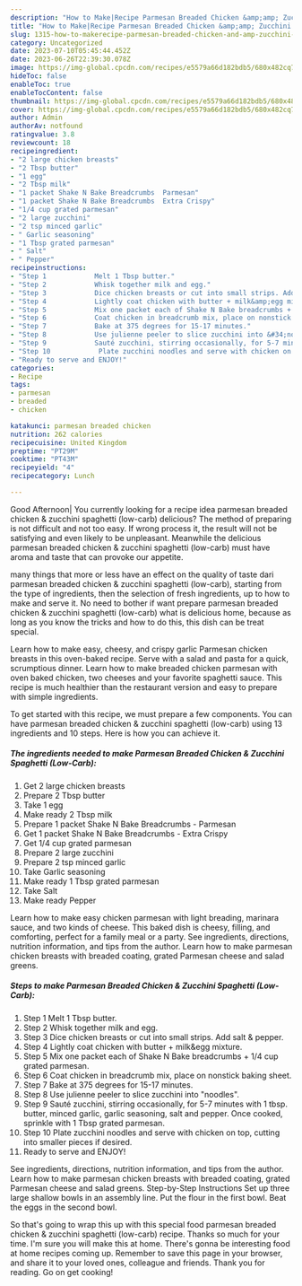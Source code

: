 ```yaml
---
description: "How to Make|Recipe Parmesan Breaded Chicken &amp;amp; Zucchini Spaghetti (Low-Carb) {That is Special"
title: "How to Make|Recipe Parmesan Breaded Chicken &amp;amp; Zucchini Spaghetti (Low-Carb) {That is Special"
slug: 1315-how-to-makerecipe-parmesan-breaded-chicken-and-amp-zucchini-spaghetti-low-carb-that-is-special
category: Uncategorized
date: 2023-07-10T05:45:44.452Z
date: 2023-06-26T22:39:30.078Z
image: https://img-global.cpcdn.com/recipes/e5579a66d182bdb5/680x482cq70/parmesan-breaded-chicken-zucchini-spaghetti-low-carb-recipe-main-photo.jpg
hideToc: false
enableToc: true
enableTocContent: false
thumbnail: https://img-global.cpcdn.com/recipes/e5579a66d182bdb5/680x482cq70/parmesan-breaded-chicken-zucchini-spaghetti-low-carb-recipe-main-photo.jpg
cover: https://img-global.cpcdn.com/recipes/e5579a66d182bdb5/680x482cq70/parmesan-breaded-chicken-zucchini-spaghetti-low-carb-recipe-main-photo.jpg
author: Admin
authorAv: notfound
ratingvalue: 3.8
reviewcount: 18
recipeingredient:
- "2 large chicken breasts"
- "2 Tbsp butter"
- "1 egg"
- "2 Tbsp milk"
- "1 packet Shake N Bake Breadcrumbs  Parmesan"
- "1 packet Shake N Bake Breadcrumbs  Extra Crispy"
- "1/4 cup grated parmesan"
- "2 large zucchini"
- "2 tsp minced garlic"
- " Garlic seasoning"
- "1 Tbsp grated parmesan"
- " Salt"
- " Pepper"
recipeinstructions:
- "Step 1            Melt 1 Tbsp butter."
- "Step 2            Whisk together milk and egg."
- "Step 3            Dice chicken breasts or cut into small strips. Add salt &amp; pepper."
- "Step 4            Lightly coat chicken with butter + milk&amp;egg mixture."
- "Step 5            Mix one packet each of Shake N Bake breadcrumbs + 1/4 cup grated parmesan."
- "Step 6            Coat chicken in breadcrumb mix, place on nonstick baking sheet."
- "Step 7            Bake at 375 degrees for 15-17 minutes."
- "Step 8            Use julienne peeler to slice zucchini into &#34;noodles&#34;."
- "Step 9            Sauté zucchini, stirring occasionally, for 5-7 minutes with 1 tbsp. butter, minced garlic, garlic seasoning, salt and pepper. Once cooked, sprinkle with 1 Tbsp grated parmesan."
- "Step 10            Plate zucchini noodles and serve with chicken on top, cutting into smaller pieces if desired."
- "Ready to serve and ENJOY!"
categories:
- Recipe
tags:
- parmesan
- breaded
- chicken

katakunci: parmesan breaded chicken 
nutrition: 262 calories
recipecuisine: United Kingdom
preptime: "PT29M"
cooktime: "PT43M"
recipeyield: "4"
recipecategory: Lunch

---
```



Good Afternoon| You currently looking for a recipe idea parmesan breaded chicken &amp; zucchini spaghetti (low-carb) delicious? The method of preparing is not difficult and not too easy. If wrong process it, the result will not be satisfying and even likely to be unpleasant. Meanwhile the delicious parmesan breaded chicken &amp; zucchini spaghetti (low-carb) must have aroma and taste that can provoke our appetite.






many things that more or less have an effect on the quality of taste dari parmesan breaded chicken &amp; zucchini spaghetti (low-carb), starting from the type of ingredients, then the selection of fresh ingredients, up to how to make and serve it. No need to bother if want prepare parmesan breaded chicken &amp; zucchini spaghetti (low-carb) what is delicious home, because as long as you know the tricks and how to do this, this dish can be treat  special.


Learn how to make easy, cheesy, and crispy garlic Parmesan chicken breasts in this oven-baked recipe. Serve with a salad and pasta for a quick, scrumptious dinner. Learn how to make breaded chicken parmesan with oven baked chicken, two cheeses and your favorite spaghetti sauce. This recipe is much healthier than the restaurant version and easy to prepare with simple ingredients.


To get started with this recipe, we must prepare a few components. You can have parmesan breaded chicken &amp; zucchini spaghetti (low-carb) using 13 ingredients and 10 steps. Here is how you can achieve it.

<!--inarticleads1-->

##### The ingredients needed to make Parmesan Breaded Chicken &amp; Zucchini Spaghetti (Low-Carb):

1. Get 2 large chicken breasts
1. Prepare 2 Tbsp butter
1. Take 1 egg
1. Make ready 2 Tbsp milk
1. Prepare 1 packet Shake N Bake Breadcrumbs - Parmesan
1. Get 1 packet Shake N Bake Breadcrumbs - Extra Crispy
1. Get 1/4 cup grated parmesan
1. Prepare 2 large zucchini
1. Prepare 2 tsp minced garlic
1. Take  Garlic seasoning
1. Make ready 1 Tbsp grated parmesan
1. Take  Salt
1. Make ready  Pepper


Learn how to make easy chicken parmesan with light breading, marinara sauce, and two kinds of cheese. This baked dish is cheesy, filling, and comforting, perfect for a family meal or a party. See ingredients, directions, nutrition information, and tips from the author. Learn how to make parmesan chicken breasts with breaded coating, grated Parmesan cheese and salad greens. 

<!--inarticleads2-->

##### Steps to make Parmesan Breaded Chicken &amp; Zucchini Spaghetti (Low-Carb):

1. Step 1            Melt 1 Tbsp butter.
1. Step 2            Whisk together milk and egg.
1. Step 3            Dice chicken breasts or cut into small strips. Add salt &amp; pepper.
1. Step 4            Lightly coat chicken with butter + milk&amp;egg mixture.
1. Step 5            Mix one packet each of Shake N Bake breadcrumbs + 1/4 cup grated parmesan.
1. Step 6            Coat chicken in breadcrumb mix, place on nonstick baking sheet.
1. Step 7            Bake at 375 degrees for 15-17 minutes.
1. Step 8            Use julienne peeler to slice zucchini into &#34;noodles&#34;.
1. Step 9            Sauté zucchini, stirring occasionally, for 5-7 minutes with 1 tbsp. butter, minced garlic, garlic seasoning, salt and pepper. Once cooked, sprinkle with 1 Tbsp grated parmesan.
1. Step 10            Plate zucchini noodles and serve with chicken on top, cutting into smaller pieces if desired.
1. Ready to serve and ENJOY!

See ingredients, directions, nutrition information, and tips from the author. Learn how to make parmesan chicken breasts with breaded coating, grated Parmesan cheese and salad greens. Step-by-Step Instructions Set up three large shallow bowls in an assembly line. Put the flour in the first bowl. Beat the eggs in the second bowl. 

So that's going to wrap this up with this special food parmesan breaded chicken &amp; zucchini spaghetti (low-carb) recipe. Thanks so much for your time. I'm sure you will make this at home. There's gonna be interesting food at home recipes coming up. Remember to save this page in your browser, and share it to your loved ones, colleague and friends. Thank you for reading. Go on get cooking!
